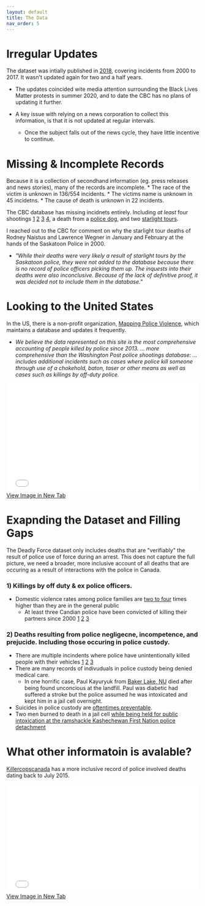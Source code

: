```yaml
---
layout: default
title: The Data
nav_order: 5
---
```


# Irregular Updates

The dataset was intially published in [2018](https://newsinteractives.cbc.ca/longform-custom/deadly-force), covering incidents from 2000 to 2017.  It wasn't updated again for two and a half years.

* The updates coincided wite media attention surrounding the Black Lives Matter protests in summer 2020, and to date the CBC has no plans of updating it further.

* A key issue with relying on a news corporation to collect this information, is that it is not updated at regular intervals.
	* Once the subject falls out of the news cycle, they have little incentive to continue.


# Missing & Incomplete Records

Because it is a collection of secondhand information (eg. press releases and news stories), many of the records are incomplete.
	* The race of the victim is unknown in 136/554 incidents.
	* The victims name is unknown in 45 incidetns.
	* The cause of death is unknown in 22 incidents.

The CBC database has missing incidnets entirely.  Including *at least* four shootings [1](https://toronto.citynews.ca/2014/05/21/jeffrey-reodica-vigil-marks-10-years-since-fatal-police-shooting/) [2](https://globalnews.ca/news/7643929/former-b-c-cop-granted-escorted-temporary-absences/) [3](https://globalnews.ca/news/6267867/asirt-shooting-cochrane-dec-2019/) [4](https://edmonton.ctvnews.ca/man-dead-after-police-involved-shooting-in-central-alberta-officials-1.4747826), a death from a [police dog](https://www.cbc.ca/news/indigenous/prince-george-death-rcmp-custody-investigation-1.5540688), and two [starlight tours](https://www.canadaland.com/podcast/the-police-4-starlight-tours/).

I reached out to the CBC for comment on why the starlight tour deaths of Rodney Naistus and Lawrence Wegner in January and February at the hands of the Saskatoon Police in 2000.
* *"While their deaths were very likely a result of starlight tours by the Saskatoon police, they were not added to the database because there is no record of police officers picking them up. The inquests into their deaths were also inconclusive. Because of the lack of definitive proof, it was decided not to include them in the database."*

# Looking to the United States
In the US, there is a non-profit organization, [Mapping Police Violence](https://mappingpoliceviolence.org/), which maintains a database and updates it frequently.
* *We believe the data represented on this site is the most comprehensive accounting of people killed by police since 2013. ... more comprehensive than the Washington Post police shootings database: ... includes additional incidents such as cases where police kill someone through use of a chokehold, baton, taser or other means as well as cases such as killings by off-duty police.*

<div style="overflow: hidden;
  padding-top: 56.25%;
  position: relative">
  <iframe src="mappingpoliceviolence.png" title="Processes" scrolling="no" frameborder="0"
    style="border: 0;
   height: 100%;
   left: 0;
   position: absolute;
   top: 0;
   width: 100%;">
   <p>Your browser does not support iframes.</p>
 </iframe>
</div>
<a href="mappingpoliceviolence.png" target="_blank">View Image in New Tab</a>

# Exapnding the Dataset and Filling Gaps
The Deadly Force dataset only includes deaths that are "verifiably" the result of police use of force during an arrest.  This does not capture the full picture, we need a broader, more inclusive account of all deaths that are occuring as a result of interactions with the police in Canada. 

### 1) Killings by off duty & ex police officers.
* Domestic violence rates among police families are [two to four](https://www.theatlantic.com/national/archive/2014/09/police-officers-who-hit-their-wives-or-girlfriends/380329/) times higher than they are in the general public
	* At least three Candian police have been convicted of killing their partners since 2000 [1](https://www.thestar.com/news/2007/10/31/wills_found_guilty_of_murdering_mistress.html) [2](https://globalnews.ca/news/7643929/former-b-c-cop-granted-escorted-temporary-absences/) [3](https://www.cbc.ca/news/canada/ex-rcmp-officer-convicted-of-murder-1.305479)
	

### 2) Deaths resulting from police negligecne, incompetence, and prejucide.  Including those occuring in police custody.
* There are multiple incindents where police have unintentionally killed people with their vehicles [1](https://www.cbc.ca/news/canada/montreal/man-dies-police-custody-puvirnituq-1.4091914) [2](https://barrie.ctvnews.ca/pedestrian-struck-and-killed-by-an-unmarked-opp-vehicle-in-midland-1.5124667?cache=) [3](https://www.bei.gouv.qc.ca/actualites/detail/mise-a-jour-concernant-levenement-survenu-a-mont-laurier-le-13-octobre-lidentite-du-civil-decede.html)
* There are many records of indivuduals in police custody being denied medical care.
	* In one horrific case, Paul Kayuryuk from [Baker Lake, NU](https://www.cbc.ca/news/canada/north/paul-kayuryuk-baker-lake-inquest-1.4231300) died after being found unconcious at the landfill.  Paul was diabetic had suffered a stroke but the police assumed he was intoxicated and kept him in a jail cell overnight.
* Suicides in police custody are [oftentimes preventable](https://www.theglobeandmail.com/news/politics/womans-death-in-custody-exposes-indigenous-policing-issues/article32694835/).
* Two men burned to death in a jail cell [while being held for public intoxication at the ramshackle Kashechewan First Nation police detachment](https://www.cbc.ca/news/canada/kashechewan-fire-inquest-calls-for-more-funds-for-police-stations-training-1.819764)

# What other informatoin is avalable?
[Killercopscanada](https://killercopscanada.wordpress.com/) has a more inclusive record of police involved deaths dating back to July 2015.

<div style="overflow: hidden;
  padding-top: 56.25%;
  position: relative">
  <iframe src="killercopscanada.png" title="Processes" scrolling="no" frameborder="0"
    style="border: 0;
   height: 100%;
   left: 0;
   position: absolute;
   top: 0;
   width: 100%;">
   <p>Your browser does not support iframes.</p>
 </iframe>
</div>
<a href="killercopscanada.png" target="_blank">View Image in New Tab</a>